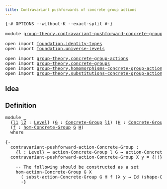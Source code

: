 ```yaml
---
title: Contravariant pushforwards of concrete group actions
---
```


<pre class="Agda"><a id="78" class="Symbol">{-#</a> <a id="82" class="Keyword">OPTIONS</a> <a id="90" class="Pragma">--without-K</a> <a id="102" class="Pragma">--exact-split</a> <a id="116" class="Symbol">#-}</a>

<a id="121" class="Keyword">module</a> <a id="128" href="group-theory.contravariant-pushforward-concrete-group-actions.html" class="Module">group-theory.contravariant-pushforward-concrete-group-actions</a> <a id="190" class="Keyword">where</a>

<a id="197" class="Keyword">open</a> <a id="202" class="Keyword">import</a> <a id="209" href="foundation.identity-types.html" class="Module">foundation.identity-types</a>
<a id="235" class="Keyword">open</a> <a id="240" class="Keyword">import</a> <a id="247" href="foundation.universe-levels.html" class="Module">foundation.universe-levels</a>

<a id="275" class="Keyword">open</a> <a id="280" class="Keyword">import</a> <a id="287" href="group-theory.concrete-group-actions.html" class="Module">group-theory.concrete-group-actions</a>
<a id="323" class="Keyword">open</a> <a id="328" class="Keyword">import</a> <a id="335" href="group-theory.concrete-groups.html" class="Module">group-theory.concrete-groups</a>
<a id="364" class="Keyword">open</a> <a id="369" class="Keyword">import</a> <a id="376" href="group-theory.homomorphisms-concrete-group-actions.html" class="Module">group-theory.homomorphisms-concrete-group-actions</a>
<a id="426" class="Keyword">open</a> <a id="431" class="Keyword">import</a> <a id="438" href="group-theory.substitutions-concrete-group-actions.html" class="Module">group-theory.substitutions-concrete-group-actions</a>
</pre>
## Idea

## Definition

<pre class="Agda"><a id="525" class="Keyword">module</a> <a id="532" href="group-theory.contravariant-pushforward-concrete-group-actions.html#532" class="Module">_</a>
  <a id="536" class="Symbol">{</a><a id="537" href="group-theory.contravariant-pushforward-concrete-group-actions.html#537" class="Bound">l1</a> <a id="540" href="group-theory.contravariant-pushforward-concrete-group-actions.html#540" class="Bound">l2</a> <a id="543" class="Symbol">:</a> <a id="545" href="Agda.Primitive.html#597" class="Postulate">Level</a><a id="550" class="Symbol">}</a> <a id="552" class="Symbol">(</a><a id="553" href="group-theory.contravariant-pushforward-concrete-group-actions.html#553" class="Bound">G</a> <a id="555" class="Symbol">:</a> <a id="557" href="group-theory.concrete-groups.html#1988" class="Function">Concrete-Group</a> <a id="572" href="group-theory.contravariant-pushforward-concrete-group-actions.html#537" class="Bound">l1</a><a id="574" class="Symbol">)</a> <a id="576" class="Symbol">(</a><a id="577" href="group-theory.contravariant-pushforward-concrete-group-actions.html#577" class="Bound">H</a> <a id="579" class="Symbol">:</a> <a id="581" href="group-theory.concrete-groups.html#1988" class="Function">Concrete-Group</a> <a id="596" href="group-theory.contravariant-pushforward-concrete-group-actions.html#540" class="Bound">l2</a><a id="598" class="Symbol">)</a>
  <a id="602" class="Symbol">(</a><a id="603" href="group-theory.contravariant-pushforward-concrete-group-actions.html#603" class="Bound">f</a> <a id="605" class="Symbol">:</a> <a id="607" href="group-theory.concrete-groups.html#6994" class="Function">hom-Concrete-Group</a> <a id="626" href="group-theory.contravariant-pushforward-concrete-group-actions.html#553" class="Bound">G</a> <a id="628" href="group-theory.contravariant-pushforward-concrete-group-actions.html#577" class="Bound">H</a><a id="629" class="Symbol">)</a>
  <a id="633" class="Keyword">where</a>

<a id="640" class="Comment">{-
  contravariant-pushforward-action-Concrete-Group :
    {l : Level} → action-Concrete-Group l G → action-Concrete-Group {!!} H
  contravariant-pushforward-action-Concrete-Group X y = {!!}
  
    -- The following should be constructed as a set
    hom-action-Concrete-Group G X
      ( subst-action-Concrete-Group G H f (λ y → Id (shape-Concrete-Group H) y))
      -}</a>
</pre>